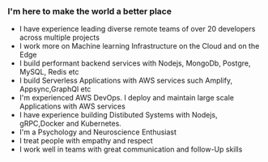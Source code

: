 ### I'm here to make the world a better place

- I have experience leading diverse remote teams of over 20 developers across multiple projects
- I work more on Machine learning Infrastructure on the Cloud and on the Edge
- I build performant backend services with Nodejs, MongoDb, Postgre, MySQL, Redis etc
- I build Serverless Applications with AWS services such Amplify, Appsync,GraphQl etc
- I'm experienced AWS DevOps. I deploy and maintain large scale Applications with AWS services
- I have experience building Distibuted Systems with Nodejs, gRPC,Docker and Kubernetes.
- I'm a Psychology and Neuroscience Enthusiast
- I treat people with empathy and respect
- I work well in teams with great communication and follow-Up skills
